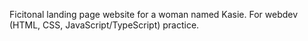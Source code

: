 Ficitonal landing page website for a woman named Kasie. For webdev (HTML, CSS, JavaScript/TypeScript) practice.
